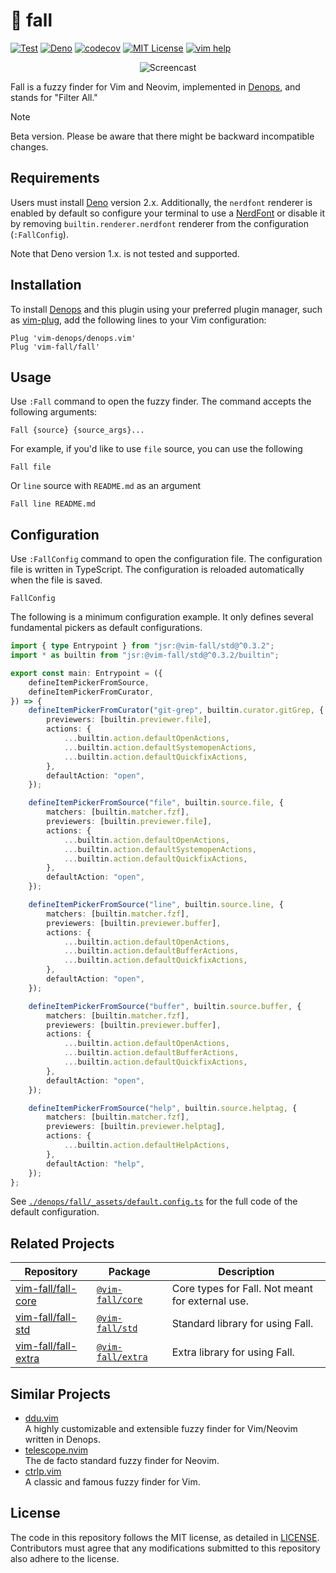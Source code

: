 # 🍂 fall

[![Test](https://github.com/vim-fall/fall/actions/workflows/test.yml/badge.svg)](https://github.com/vim-fall/fall/actions/workflows/test.yml)
[![Deno](https://img.shields.io/badge/Deno%202.x-333?logo=deno&logoColor=fff)](#)
[![codecov](https://codecov.io/gh/vim-fall/fall/graph/badge.svg?token=k2ZTes7Kln)](https://codecov.io/gh/vim-fall/fall)
[![MIT License](https://img.shields.io/badge/license-MIT-blue.svg)](LICENSE)
[![vim help](https://img.shields.io/badge/vim-%3Ah%20fall-orange.svg)](doc/fall.txt)

<div align="center">

![Screencast](https://github.com/lambdalisue/vim-fall/assets/546312/fca60054-73db-4bb1-82de-1262f1542862)

</div>

Fall is a fuzzy finder for Vim and Neovim, implemented in [Denops], and stands
for "Filter All."

> [!NOTE]
>
> Beta version. Please be aware that there might be backward incompatible
> changes.

[Denops]: https://github.com/vim-denops/denops.vim

## Requirements

Users must install [Deno] version 2.x. Additionally, the `nerdfont` renderer is
enabled by default so configure your terminal to use a [NerdFont] or disable it
by removing `builtin.renderer.nerdfont` renderer from the configuration
(`:FallConfig`).

[Deno]: https://deno.land
[NerdFont]: https://www.nerdfonts.com

Note that Deno version 1.x. is not tested and supported.

## Installation

To install [Denops] and this plugin using your preferred plugin manager, such as
[vim-plug], add the following lines to your Vim configuration:

```vim
Plug 'vim-denops/denops.vim'
Plug 'vim-fall/fall'
```

[vim-plug]: https://github.com/junegunn/vim-plug

## Usage

Use `:Fall` command to open the fuzzy finder. The command accepts the following
arguments:

```
Fall {source} {source_args}...
```

For example, if you'd like to use `file` source, you can use the following

```
Fall file
```

Or `line` source with `README.md` as an argument

```
Fall line README.md
```

## Configuration

Use `:FallConfig` command to open the configuration file. The configuration file
is written in TypeScript. The configuration is reloaded automatically when the
file is saved.

```
FallConfig
```

The following is a minimum configuration example. It only defines several
fundamental pickers as default configurations.

```typescript
import { type Entrypoint } from "jsr:@vim-fall/std@^0.3.2";
import * as builtin from "jsr:@vim-fall/std@^0.3.2/builtin";

export const main: Entrypoint = ({
    defineItemPickerFromSource,
    defineItemPickerFromCurator,
}) => {
    defineItemPickerFromCurator("git-grep", builtin.curator.gitGrep, {
        previewers: [builtin.previewer.file],
        actions: {
            ...builtin.action.defaultOpenActions,
            ...builtin.action.defaultSystemopenActions,
            ...builtin.action.defaultQuickfixActions,
        },
        defaultAction: "open",
    });

    defineItemPickerFromSource("file", builtin.source.file, {
        matchers: [builtin.matcher.fzf],
        previewers: [builtin.previewer.file],
        actions: {
            ...builtin.action.defaultOpenActions,
            ...builtin.action.defaultSystemopenActions,
            ...builtin.action.defaultQuickfixActions,
        },
        defaultAction: "open",
    });

    defineItemPickerFromSource("line", builtin.source.line, {
        matchers: [builtin.matcher.fzf],
        previewers: [builtin.previewer.buffer],
        actions: {
            ...builtin.action.defaultOpenActions,
            ...builtin.action.defaultBufferActions,
            ...builtin.action.defaultQuickfixActions,
        },
        defaultAction: "open",
    });

    defineItemPickerFromSource("buffer", builtin.source.buffer, {
        matchers: [builtin.matcher.fzf],
        previewers: [builtin.previewer.buffer],
        actions: {
            ...builtin.action.defaultOpenActions,
            ...builtin.action.defaultBufferActions,
            ...builtin.action.defaultQuickfixActions,
        },
        defaultAction: "open",
    });

    defineItemPickerFromSource("help", builtin.source.helptag, {
        matchers: [builtin.matcher.fzf],
        previewers: [builtin.previewer.helptag],
        actions: {
            ...builtin.action.defaultHelpActions,
        },
        defaultAction: "help",
    });
};
```

See
[`./denops/fall/_assets/default.config.ts`](./denops/fall/_assets/default.config.ts)
for the full code of the default configuration.

## Related Projects

| Repository                                                    | Package                                             | Description                                      |
| ------------------------------------------------------------- | --------------------------------------------------- | ------------------------------------------------ |
| [vim-fall/fall-core](https://github.com/vim-fall/fall-core)   | [`@vim-fall/core`](https://jsr.io/@vim-fall/core)   | Core types for Fall. Not meant for external use. |
| [vim-fall/fall-std](https://github.com/vim-fall/fall-std)     | [`@vim-fall/std`](https://jsr.io/@vim-fall/std)     | Standard library for using Fall.                 |
| [vim-fall/fall-extra](https://github.com/vim-fall/fall-extra) | [`@vim-fall/extra`](https://jsr.io/@vim-fall/extra) | Extra library for using Fall.                    |

## Similar Projects

- [ddu.vim](https://github.com/Shougo/ddu.vim)<br>A highly customizable and
  extensible fuzzy finder for Vim/Neovim written in Denops.
- [telescope.nvim](https://github.com/nvim-telescope/telescope.nvim)<br>The de
  facto standard fuzzy finder for Neovim.
- [ctrlp.vim](https://github.com/ctrlpvim/ctrlp.vim)<br>A classic and famous
  fuzzy finder for Vim.

## License

The code in this repository follows the MIT license, as detailed in
[LICENSE](./LICENSE). Contributors must agree that any modifications submitted
to this repository also adhere to the license.
